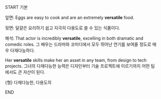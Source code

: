 START
기본

앞면:
Eggs are easy to cook and are an extremely **versatile** food. 


뒷면:
달걀은 요리하기 쉽고 지극히 다용도로 쓸 수 있는 식품이다.

해석:
That actor is incredibly **versatile**, excelling in both dramatic and comedic roles.
그 배우는 드라마와 코미디에서 모두 뛰어난 연기를 보여줄 정도로 매우 다재다능하다.

Her **versatile** skills make her an asset in any team, from design to tech projects.
그녀의 다재다능한 능력은 디자인부터 기술 프로젝트에 이르기까지 어떤 팀에서도 큰 자산이 된다.

{형} 다재다능한, 다용도의
<!--ID: 1742802434856-->
END
